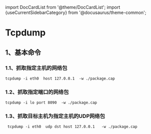 import DocCardList from '@theme/DocCardList';
import {useCurrentSidebarCategory} from '@docusaurus/theme-common';

# Tcpdump


## 1、基本命令

### 1.1、抓取指定主机的网络包

```shell
tcpdump -i eth0  host 127.0.0.1  -w ./package.cap
```

### 1.2、抓取指定端口的网络包

```shell
tcpdump -i lo port 8090  -w ./package.cap
```


### 1.3、抓取目标主机为指定主机的UDP网络包

```shell
 tcpdump -i eth0  udp dst host 127.0.0.1   -w ./package.cap
```